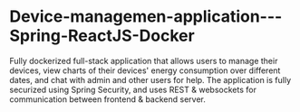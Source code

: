 # Device-managemen-application---Spring-ReactJS-Docker
Fully dockerized full-stack application that allows users to manage their devices, view charts of their devices' energy consumption over different dates, and chat with admin and other users for help. The application is fully securized using Spring Security, and uses REST &amp; websockets for communication between frontend &amp; backend server.
